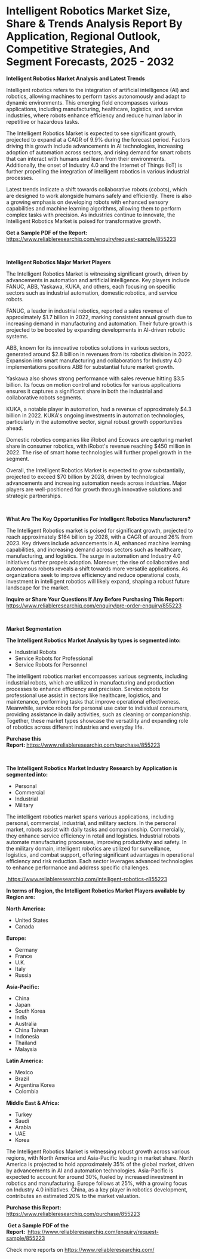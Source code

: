 <p><h1>Intelligent Robotics Market Size, Share & Trends Analysis Report By Application, Regional Outlook, Competitive Strategies, And Segment Forecasts, 2025 - 2032</h1></p><p><strong>Intelligent Robotics Market Analysis and Latest Trends</strong></p>
<p><p>Intelligent robotics refers to the integration of artificial intelligence (AI) and robotics, allowing machines to perform tasks autonomously and adapt to dynamic environments. This emerging field encompasses various applications, including manufacturing, healthcare, logistics, and service industries, where robots enhance efficiency and reduce human labor in repetitive or hazardous tasks.</p><p>The Intelligent Robotics Market is expected to see significant growth, projected to expand at a CAGR of 9.9% during the forecast period. Factors driving this growth include advancements in AI technologies, increasing adoption of automation across sectors, and rising demand for smart robots that can interact with humans and learn from their environments. Additionally, the onset of Industry 4.0 and the Internet of Things (IoT) is further propelling the integration of intelligent robotics in various industrial processes.</p><p>Latest trends indicate a shift towards collaborative robots (cobots), which are designed to work alongside humans safely and efficiently. There is also a growing emphasis on developing robots with enhanced sensory capabilities and machine learning algorithms, allowing them to perform complex tasks with precision. As industries continue to innovate, the Intelligent Robotics Market is poised for transformative growth.</p></p>
<p><strong>Get a Sample PDF of the Report:&nbsp;</strong> <a href="https://www.reliableresearchiq.com/enquiry/request-sample/855223?utm_campaign=3299&utm_medium=2&utm_source=Github&utm_content=ia&utm_term=10042025&utm_id=intelligent-robotics">https://www.reliableresearchiq.com/enquiry/request-sample/855223</a></p>
<p>&nbsp;</p>
<p><strong>Intelligent Robotics Major Market Players</strong></p>
<p><p>The Intelligent Robotics Market is witnessing significant growth, driven by advancements in automation and artificial intelligence. Key players include FANUC, ABB, Yaskawa, KUKA, and others, each focusing on specific sectors such as industrial automation, domestic robotics, and service robots.</p><p>FANUC, a leader in industrial robotics, reported a sales revenue of approximately $1.7 billion in 2022, marking consistent annual growth due to increasing demand in manufacturing and automation. Their future growth is projected to be boosted by expanding developments in AI-driven robotic systems.</p><p>ABB, known for its innovative robotics solutions in various sectors, generated around $2.8 billion in revenues from its robotics division in 2022. Expansion into smart manufacturing and collaborations for Industry 4.0 implementations positions ABB for substantial future market growth.</p><p>Yaskawa also shows strong performance with sales revenue hitting $3.5 billion. Its focus on motion control and robotics for various applications ensures it captures a significant share in both the industrial and collaborative robots segments.</p><p>KUKA, a notable player in automation, had a revenue of approximately $4.3 billion in 2022. KUKA's ongoing investments in automation technologies, particularly in the automotive sector, signal robust growth opportunities ahead.</p><p>Domestic robotics companies like iRobot and Ecovacs are capturing market share in consumer robotics, with iRobot's revenue reaching $450 million in 2022. The rise of smart home technologies will further propel growth in the segment.</p><p>Overall, the Intelligent Robotics Market is expected to grow substantially, projected to exceed $70 billion by 2028, driven by technological advancements and increasing automation needs across industries. Major players are well-positioned for growth through innovative solutions and strategic partnerships.</p></p>
<p>&nbsp;</p>
<p><strong>What Are The Key Opportunities For Intelligent Robotics Manufacturers?</strong></p>
<p><p>The Intelligent Robotics market is poised for significant growth, projected to reach approximately $164 billion by 2028, with a CAGR of around 26% from 2023. Key drivers include advancements in AI, enhanced machine learning capabilities, and increasing demand across sectors such as healthcare, manufacturing, and logistics. The surge in automation and Industry 4.0 initiatives further propels adoption. Moreover, the rise of collaborative and autonomous robots reveals a shift towards more versatile applications. As organizations seek to improve efficiency and reduce operational costs, investment in intelligent robotics will likely expand, shaping a robust future landscape for the market.</p></p>
<p><strong>Inquire or Share Your Questions If Any Before Purchasing This Report:</strong> <a href="https://www.reliableresearchiq.com/enquiry/pre-order-enquiry/855223?utm_campaign=3299&utm_medium=2&utm_source=Github&utm_content=ia&utm_term=10042025&utm_id=intelligent-robotics">https://www.reliableresearchiq.com/enquiry/pre-order-enquiry/855223</a></p>
<p>&nbsp;</p>
<p><strong>Market Segmentation</strong></p>
<p><strong>The Intelligent Robotics Market Analysis by types is segmented into:</strong></p>
<p><ul><li>Industrial Robots</li><li>Service Robots for Professional</li><li>Service Robots for Personnel</li></ul></p>
<p><p>The intelligent robotics market encompasses various segments, including industrial robots, which are utilized in manufacturing and production processes to enhance efficiency and precision. Service robots for professional use assist in sectors like healthcare, logistics, and maintenance, performing tasks that improve operational effectiveness. Meanwhile, service robots for personal use cater to individual consumers, providing assistance in daily activities, such as cleaning or companionship. Together, these market types showcase the versatility and expanding role of robotics across different industries and everyday life.</p></p>
<p><strong>Purchase this Report:&nbsp;</strong><a href="https://www.reliableresearchiq.com/purchase/855223?utm_campaign=3299&utm_medium=2&utm_source=Github&utm_content=ia&utm_term=10042025&utm_id=intelligent-robotics">https://www.reliableresearchiq.com/purchase/855223</a></p>
<p>&nbsp;</p>
<p><strong>The Intelligent Robotics Market Industry Research by Application is segmented into:</strong></p>
<p><ul><li>Personal</li><li>Commercial</li><li>Industrial</li><li>Military</li></ul></p>
<p><p>The intelligent robotics market spans various applications, including personal, commercial, industrial, and military sectors. In the personal market, robots assist with daily tasks and companionship. Commercially, they enhance service efficiency in retail and logistics. Industrial robots automate manufacturing processes, improving productivity and safety. In the military domain, intelligent robotics are utilized for surveillance, logistics, and combat support, offering significant advantages in operational efficiency and risk reduction. Each sector leverages advanced technologies to enhance performance and address specific challenges.</p></p>
<p><a href="https://www.reliableresearchiq.com/intelligent-robotics-r855223?utm_campaign=3299&utm_medium=2&utm_source=Github&utm_content=ia&utm_term=10042025&utm_id=intelligent-robotics">&nbsp;https://www.reliableresearchiq.com/intelligent-robotics-r855223</a></p>
<p><strong>In terms of Region, the Intelligent Robotics Market Players available by Region are:</strong></p>
<p>
    <p> <strong> North America: </strong>
        <ul>
            <li>United States</li>
            <li>Canada</li>
        </ul>
        </p> 
    <p> <strong> Europe: </strong>
        <ul>
            <li>Germany</li>
            <li>France</li>
            <li>U.K.</li>
            <li>Italy</li>
            <li>Russia</li>
        </ul>
        </p> 
    <p> <strong> Asia-Pacific: </strong>
        <ul>
            <li>China</li>
            <li>Japan</li>
            <li>South Korea</li>
            <li>India</li>
            <li>Australia</li>
            <li>China Taiwan</li>
            <li>Indonesia</li>
            <li>Thailand</li>
            <li>Malaysia</li>
        </ul>
        </p> 
    <p> <strong> Latin America: </strong>
        <ul>
            <li>Mexico</li>
            <li>Brazil</li>
            <li>Argentina Korea</li>
            <li>Colombia</li>
        </ul>
        </p> 
    <p> <strong> Middle East & Africa: </strong>
        <ul>
            <li>Turkey</li>
            <li>Saudi</li>
            <li>Arabia</li>
            <li>UAE</li>
            <li>Korea</li>
        </ul>
    </p>
    </p>
<p><p>The Intelligent Robotics Market is witnessing robust growth across various regions, with North America and Asia-Pacific leading in market share. North America is projected to hold approximately 35% of the global market, driven by advancements in AI and automation technologies. Asia-Pacific is expected to account for around 30%, fueled by increased investment in robotics and manufacturing. Europe follows at 25%, with a growing focus on Industry 4.0 initiatives. China, as a key player in robotics development, contributes an estimated 20% to the market valuation.</p></p>
<p><strong>Purchase this Report: </strong><a href="https://www.reliableresearchiq.com/purchase/855223?utm_campaign=3299&utm_medium=2&utm_source=Github&utm_content=ia&utm_term=10042025&utm_id=intelligent-robotics">https://www.reliableresearchiq.com/purchase/855223</a></p>
<p>&nbsp;<strong>Get a Sample PDF of the Report:&nbsp;&nbsp;</strong><a href="https://www.reliableresearchiq.com/enquiry/request-sample/855223?utm_campaign=3299&utm_medium=2&utm_source=Github&utm_content=ia&utm_term=10042025&utm_id=intelligent-robotics">https://www.reliableresearchiq.com/enquiry/request-sample/855223</a></p>
<p><strong></strong></p>
<p>Check more reports on <a href="https://www.reliableresearchiq.com/?utm_campaign=3299&utm_medium=2&utm_source=Github&utm_content=ia&utm_term=10042025&utm_id=intelligent-robotics">https://www.reliableresearchiq.com/</a></p>